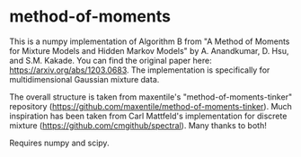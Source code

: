 # method-of-moments

This is a numpy implementation of Algorithm B from "A Method of Moments for Mixture Models and Hidden Markov Models" by A. Anandkumar, D. Hsu, and S.M. Kakade. You can find the original paper here: https://arxiv.org/abs/1203.0683. The implementation is specifically for multidimensional Gaussian mixture data. 

The overall structure is taken from maxentile's "method-of-moments-tinker" repository (https://github.com/maxentile/method-of-moments-tinker). Much  inspiration has been taken from Carl Mattfeld's implementation for discrete mixture (https://github.com/cmgithub/spectral). Many thanks to both!

Requires numpy and scipy.
